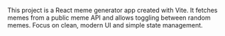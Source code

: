 <!-- Use this file to provide workspace-specific custom instructions to Copilot. For more details, visit https://code.visualstudio.com/docs/copilot/copilot-customization#_use-a-githubcopilotinstructionsmd-file -->

This project is a React meme generator app created with Vite. It fetches memes from a public meme API and allows toggling between random memes. Focus on clean, modern UI and simple state management.
